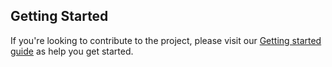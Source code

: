 ## Getting Started

If you're looking to contribute to the project, please visit our [Getting started guide](getting_started/building_rpm_manually.md) as help you get started.